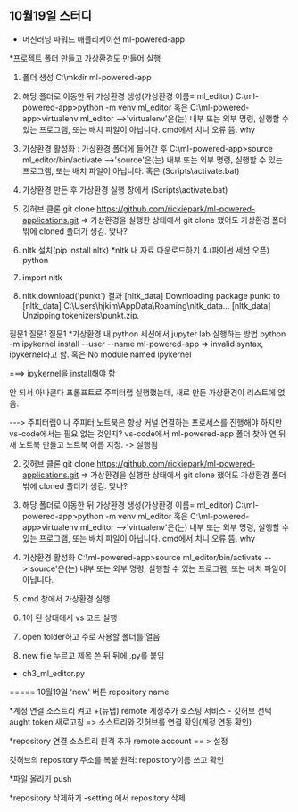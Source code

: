 ## 10월19일 스터디 
* 머신러닝 파워드 애플리케이션 ml-powered-app

*프로젝트 폴더 만들고 가상환경도 만들어 실행 
1. 폴더 생성 
   C:\mkdir ml-powered-app
2. 해당 폴더로 이동한 뒤 가상환경 생성(가상환경 이름= ml_editor)
   C:\ml-powered-app>python -m venv ml_editor
 혹은 C:\ml-powered-app>virtualenv ml_editor -->'virtualenv'은(는) 내부 또는 외부 명령, 실행할 수 있는 프로그램, 또는 배치 파일이 아닙니다. cmd에서 치니 오류 뜸. why
3. 가상환경 활성화 : 가상환경 폴더에 들어간 후 
   C:\ml-powered-app>source ml_editor/bin/activate -->'source'은(는) 내부 또는 외부 명령, 실행할 수 있는 프로그램, 또는 배치 파일이 아닙니다.
 혹은 (Scripts\activate.bat)

 
1. 가상환경 만든 후 가상환경 실행 창에서 (Scripts\activate.bat)
2. 깃허브 클론 git clone https://github.com/rickiepark/ml-powered-applications.git
=> 가상환경을 실행한 상태에서 git clone 했어도 가상환경 폴더 밖에 cloned 폴더가 생김. 맞나? 
3. nltk 설치(pip install nltk)
*nltk 내 자료 다운로드하기 
4.(파이썬 세션 오픈) python
5. import nltk
6. nltk.download('punkt') 
결과 
[nltk_data] Downloading package punkt to
[nltk_data]     C:\Users\hjkim\AppData\Roaming\nltk_data...
[nltk_data]   Unzipping tokenizers\punkt.zip.

질문1 질문1 질문1 
*가상환경 내 python 세션에서 jupyter lab 실행하는 방법 
python -m ipykernel install --user --name ml-powered-app => invalid syntax, ipykernel라고 함. 
혹은 No module named ipykernel

===> ipykernel을 install해야 함

안 되서 아나콘다 프롬프트로 주피터랩 실행했는데, 새로 만든 가상환경이 리스트에 없음.  

---> 주피터랩이나 주피터 노트북은 항상 커널 연결하는 프로세스를 진행해야 하지만 vs-code에서는 필요 없는 것인지? vs-code에서 ml-powered-app 폴더 찾아 연 뒤 새 노트북 만들고 노트북 이름 지정. -> 실행됨 
 

2. 깃허브 클론 git clone https://github.com/rickiepark/ml-powered-applications.git
=> 가상환경을 실행한 상태에서 git clone 했어도 가상환경 폴더 밖에 cloned 폴더가 생김. 맞나? 


2. 해당 폴더로 이동한 뒤 가상환경 생성(가상환경 이름= ml_editor)
   C:\ml-powered-app>python -m venv ml_editor
 혹은 C:\ml-powered-app>virtualenv ml_editor -->'virtualenv'은(는) 내부 또는 외부 명령, 실행할 수 있는 프로그램, 또는 배치 파일이 아닙니다. cmd에서 치니 오류 뜸. why

3. 가상환경 활성화 
   C:\ml-powered-app>source ml_editor/bin/activate -->'source'은(는) 내부 또는 외부 명령, 실행할 수 있는 프로그램, 또는 배치 파일이 아닙니다.

1. cmd 창에서 가상환경 실행 
2. 1이 된 상태에서 vs 코드 실행
3. open folder하고 주로 사용할 폴더를 열음
4. new file 누르고 제목 쓴 뒤 뒤에 .py를 붙임 
 - ch3_ml_editor.py 


=====
10월19일
'new' 버튼
repository name

*계정 연결 
소스트리 켜고 +(뉴탭)
remote
계정추가 
호스팅 서비스 - 깃허브 선택
aught token 새로고침 => 소스트리와 깃허브를 연결
확인(계정 연동 확인)

*repository 연결 
소스트리 
원격 
추가 
remote account == > 설정 
 
깃허브의 repository 주소를 복붙
원격:  repository이름 쓰고 
확인

*파일 올리기 
push 

*repository 삭제하기 
-setting 에서 repository 삭제
